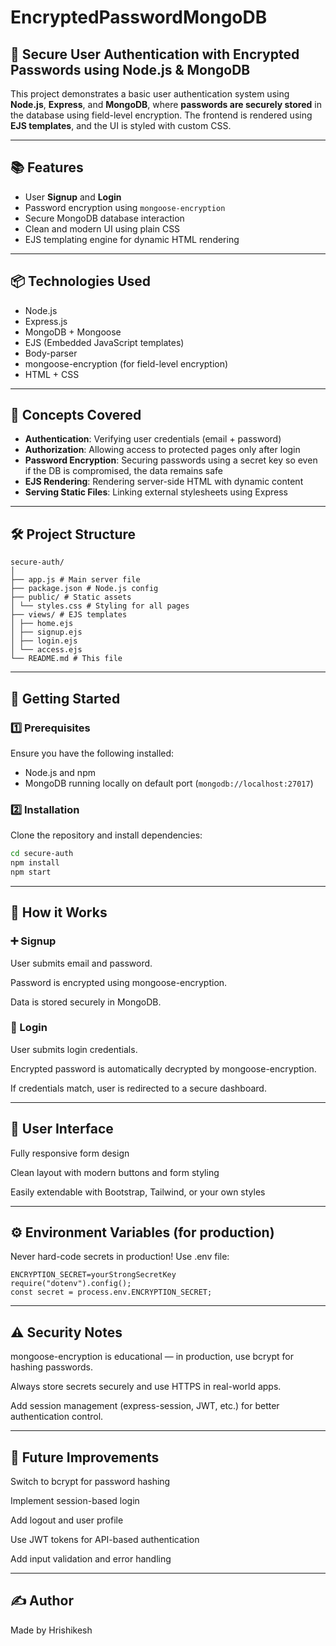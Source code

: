 # EncryptedPasswordMongoDB
## 🔐 Secure User Authentication with Encrypted Passwords using Node.js & MongoDB

This project demonstrates a basic user authentication system using **Node.js**, **Express**, and **MongoDB**, where **passwords are securely stored** in the database using field-level encryption. The frontend is rendered using **EJS templates**, and the UI is styled with custom CSS.

---

## 📚 Features

- User **Signup** and **Login**
- Password encryption using `mongoose-encryption`
- Secure MongoDB database interaction
- Clean and modern UI using plain CSS
- EJS templating engine for dynamic HTML rendering

---

## 📦 Technologies Used

- Node.js
- Express.js
- MongoDB + Mongoose
- EJS (Embedded JavaScript templates)
- Body-parser
- mongoose-encryption (for field-level encryption)
- HTML + CSS

---

## 🧠 Concepts Covered

- **Authentication**: Verifying user credentials (email + password)
- **Authorization**: Allowing access to protected pages only after login
- **Password Encryption**: Securing passwords using a secret key so even if the DB is compromised, the data remains safe
- **EJS Rendering**: Rendering server-side HTML with dynamic content
- **Serving Static Files**: Linking external stylesheets using Express

---

## 🛠️ Project Structure
```
secure-auth/
│
├── app.js # Main server file
├── package.json # Node.js config
├── public/ # Static assets
│ └── styles.css # Styling for all pages
├── views/ # EJS templates
│ ├── home.ejs
│ ├── signup.ejs
│ ├── login.ejs
│ └── access.ejs
└── README.md # This file
```
---

## 🚀 Getting Started

### 1️⃣ Prerequisites

Ensure you have the following installed:

- Node.js and npm
- MongoDB running locally on default port (`mongodb://localhost:27017`)

### 2️⃣ Installation

Clone the repository and install dependencies:

```bash
cd secure-auth
npm install
npm start
```
---
## 🧪 How it Works
### ➕ Signup
User submits email and password.

Password is encrypted using mongoose-encryption.

Data is stored securely in MongoDB.

### 🔑 Login
User submits login credentials.

Encrypted password is automatically decrypted by mongoose-encryption.

If credentials match, user is redirected to a secure dashboard.

---
## 🎨 User Interface
Fully responsive form design

Clean layout with modern buttons and form styling

Easily extendable with Bootstrap, Tailwind, or your own styles

---

## ⚙️ Environment Variables (for production)
Never hard-code secrets in production! Use .env file:
```
ENCRYPTION_SECRET=yourStrongSecretKey
require("dotenv").config();
const secret = process.env.ENCRYPTION_SECRET;
```
---
## ⚠️ Security Notes
mongoose-encryption is educational — in production, use bcrypt for hashing passwords.

Always store secrets securely and use HTTPS in real-world apps.

Add session management (express-session, JWT, etc.) for better authentication control.

---

## 🧼 Future Improvements
Switch to bcrypt for password hashing

Implement session-based login

Add logout and user profile

Use JWT tokens for API-based authentication

Add input validation and error handling

---

## ✍️ Author
Made by Hrishikesh

